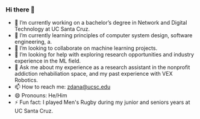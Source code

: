 ### Hi there 👋
- 🔭 I’m currently working on a bachelor’s degree in Network and Digital Technology at UC Santa Cruz. 
- 🌱 I’m currently learning principles of computer system design, software engineering, a. 
- 👯 I’m looking to collaborate on machine learning projects. 
- 🤔 I’m looking for help with exploring research opportunities and industry experience in the ML field. 
- 💬 Ask me about my experience as a research assistant in the nonprofit addiction rehabiliation space, and my past experience with VEX Robotics.
- 📫 How to reach me: zdana@ucsc.edu 
- 😄 Pronouns: He/Him 
- ⚡ Fun fact: I played Men's Rugby during my junior and seniors years at UC Santa Cruz.
